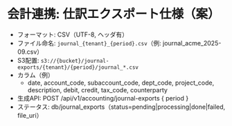 # 会計連携: 仕訳エクスポート仕様（案）

- フォーマット: CSV（UTF-8, ヘッダ有）
- ファイル命名: `journal_{tenant}_{period}.csv`（例: journal_acme_2025-09.csv）
- S3配置: `s3://{bucket}/journal-exports/{tenant}/{period}/journal_*.csv`
- カラム（例）
  - date, account_code, subaccount_code, dept_code, project_code, description, debit, credit, tax_code, counterparty
- 生成API: POST /api/v1/accounting/journal-exports { period }
- ステータス: db/journal_exports（status=pending|processing|done|failed, file_uri）
